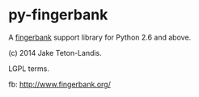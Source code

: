 # py-fingerbank

A [fingerbank](fb) support library for Python 2.6 and above.

(c) 2014 Jake Teton-Landis.

LGPL terms.

fb: http://www.fingerbank.org/
